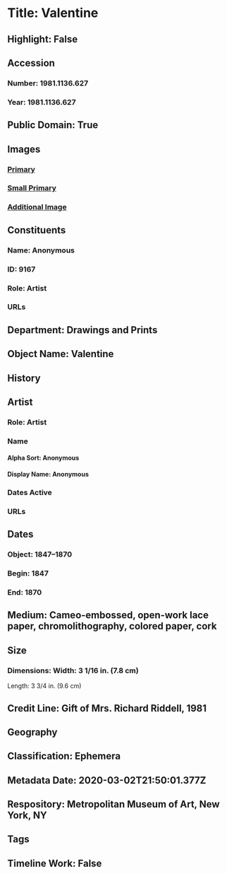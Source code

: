 # Title: Valentine
## Highlight: False
## Accession
### Number: 1981.1136.627
### Year: 1981.1136.627
## Public Domain: True
## Images
### [Primary](https://images.metmuseum.org/CRDImages/dp/original/DP886012.jpg)
### [Small Primary](https://images.metmuseum.org/CRDImages/dp/web-large/DP886012.jpg)
### [Additional Image](https://images.metmuseum.org/CRDImages/dp/original/DP886135.jpg)
## Constituents
### Name: Anonymous
### ID: 9167
### Role: Artist
### URLs
## Department: Drawings and Prints
## Object Name: Valentine
## History
## Artist
### Role: Artist
### Name
#### Alpha Sort: Anonymous
#### Display Name: Anonymous
### Dates Active
### URLs
## Dates
### Object: 1847–1870
### Begin: 1847
### End: 1870
## Medium: Cameo-embossed, open-work lace paper, chromolithography, colored paper, cork
## Size
### Dimensions: Width: 3 1/16 in. (7.8 cm)
Length: 3 3/4 in. (9.6 cm)
## Credit Line: Gift of Mrs. Richard Riddell, 1981
## Geography
## Classification: Ephemera
## Metadata Date: 2020-03-02T21:50:01.377Z
## Respository: Metropolitan Museum of Art, New York, NY
## Tags
## Timeline Work: False